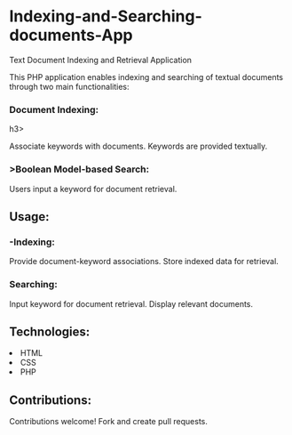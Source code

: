# Indexing-and-Searching-documents-App
Text Document Indexing and Retrieval Application

This PHP application enables indexing and searching of textual documents through two main functionalities:

<h3>Document Indexing:</h3>h3>
<p>Associate keywords with documents.
Keywords are provided textually.</p>
<h3>>Boolean Model-based Search:</h3
<p>Users input a keyword for document retrieval.</p>
<h2>Usage:</h2>
<h3>-Indexing:</h3>
<p>Provide document-keyword associations.
Store indexed data for retrieval.</p>
<h3>Searching:</h3>
<p>Input keyword for document retrieval.
Display relevant documents.</p>
<h2>Technologies:</h2>
<li>HTML</li>
<li>CSS</li>
<li>PHP</li>

<h2>Contributions:</h2>
<p>Contributions welcome! Fork and create pull requests.</p>
